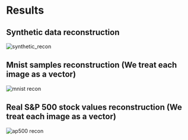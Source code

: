 # Results
## Synthetic data reconstruction

![synthetic_recon](https://user-images.githubusercontent.com/17856801/139246881-9e18f066-fa2a-46db-9abb-fa879fb96767.png)
## Mnist samples reconstruction (We treat each image as a vector)
![mnist recon](https://user-images.githubusercontent.com/17856801/139246927-86fa2b0d-8fbb-4137-b5e6-50b16de8d8bb.png)
## Real S&P 500 stock values reconstruction (We treat each image as a vector)
![ap500 recon](https://user-images.githubusercontent.com/17856801/139247043-10a4994e-b128-4a6d-a063-005d7d355235.png)
